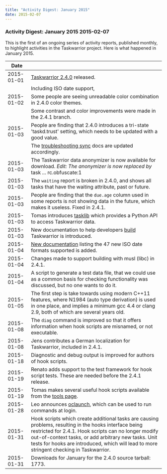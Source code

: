 ```yaml
---
title: "Activity Digest: January 2015"
date: 2015-02-07
---
```


### Activity Digest: January 2015 2015-02-07

This is the first of an ongoing series of activity reports, published monthly, to highlight activities in the Taskwarrior project.
Here is what happened in January 2015.

| Date       |                                                                                                                                                                                                                                                                                                                   |
|------------|-------------------------------------------------------------------------------------------------------------------------------------------------------------------------------------------------------------------------------------------------------------------------------------------------------------------|
| 2015-01-01 | [Taskwarrior 2.4.0](/news/news.20150101) released.                                                                                                                                                                                                                                                                |
|            | Including ISO date support,                                                                                                                                                                                                                                                                                       | algebraic expressions and more.       |
| 2015-01-02 | Some people are seeing unreadable color combination in 2.4.0 color themes.                                                                                                                                                                                                                                        |
|            | Some contrast and color improvements were made in the 2.4.1 branch.                                                                                                                                                                                                                                               |
| 2015-01-03 | People are finding that 2.4.0 introduces a tri-state 'taskd.trust' setting, which needs to be updated with a good value.                                                                                                                                                                                          |
|            | The [troubleshooting sync](/docs/taskserver/troubleshooting-sync) docs are updated accordingly.                                                                                                                                                                                                                   |
| 2015-01-03 | The Taskwarrior data anonymizer is now available for download. *Edit: The anonymizer is now replaced by* task ... rc.obfuscate:1                                                                                                                                                                                  |
| 2015-01-03 | The `waiting` report is broken in 2.4.0, and shows all tasks that have the waiting attribute, past or future.                                                                                                                                                                                                     |
| 2015-01-03 | People are finding that the `due.age` column used in some reports is not showing data in the future, which makes it useless. Fixed in 2.4.1.                                                                                                                                                                      |
| 2015-01-03 | Tomas introduces [tasklib](https://github.com/tbabej/tasklib) which provides a Python API to access Taskwarrior data.                                                                                                                                                                                             |
| 2015-01-03 | New documentation to help developers [build](/docs/build) Taskwarrior is introduced.                                                                                                                                                                                                                              |
| 2015-01-04 | [New documentation](/docs/dates) listing the 47 new ISO date formats supported is added.                                                                                                                                                                                                                          |
| 2015-01-04 | Changes made to support building with musl (libc) in 2.4.1.                                                                                                                                                                                                                                                       |
| 2015-01-04 | A script to generate a test data file, that we could use as a common basis for checking functionality was discussed, but no one wants to do it.                                                                                                                                                                   |
| 2015-01-05 | The first step is take towards using modern C++11 features, where N1984 (auto type derivation) is used in one place, and implies a minimum gcc 4.4 or clang 2.9, both of which are several years old.                                                                                                             |
| 2015-01-08 | The `diag` command is improved so that it offers information when hook scripts are misnamed, or not executable.                                                                                                                                                                                                   |
| 2015-01-08 | Jens contributes a German localization for Taskwarrior, included in 2.4.1.                                                                                                                                                                                                                                        |
| 2015-01-18 | Diagnostic and debug output is improved for authors of hook scripts.                                                                                                                                                                                                                                              |
| 2015-01-19 | Renato adds support to the test framework for hook script tests. These are needed before the 2.4.1 release.                                                                                                                                                                                                       |
| 2015-01-19 | Tomas makes several useful hook scripts available from the [tools page](/tools).                                                                                                                                                                                                                                  |
| 2015-01-28 | Leo announces [oclaunch](https://gitlab.com/WzukW/oclaunch), which can be used to run commands at login.                                                                                                                                                                                                          |
| 2015-01-31 | Hook scripts which create additional tasks are causing problems, resulting in the hooks interface being restricted for 2.4.1. Hook scripts can no longer modify out-of-context tasks, or add arbitrary new tasks. Unit tests for hooks are introduced, which will lead to more stringent checking in Taskwarrior. |
| 2015-01-31 | Downloads for January for the 2.4.0 source tarball: 1773.                                                                                                                                                                                                                                                         |
